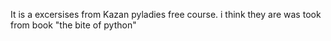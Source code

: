 It  is a excersises from Kazan pyladies free course.
i think they are was took from book "the bite of python"
